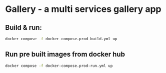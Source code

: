 # Gallery - a multi services gallery app

## Build & run:

```sh
docker compose -f docker-compose.prod-build.yml up
```

## Run pre built images from docker hub

```sh
docker compose -f docker-compose.prod-run.yml up
```
